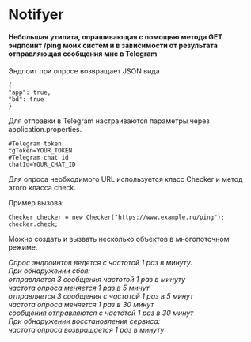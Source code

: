 # Notifyer
#### Небольшая утилита, опрашивающая с помощью метода GET эндпоинт /ping моих систем и в зависимости от результата отправляющая сообщения мне в Telegram
Эндпоит при опросе возвращает JSON вида

    {
    "app": true,
    "bd": true
    }

Для отправки в Telegram настраиваются параметры через application.properties.

    #Telegram token  
    tgToken=YOUR_TOKEN  
    #Telegram chat id  
    chatId=YOUR_CHAT_ID  

Для опроса необходимого URL используется класс Checker и метод этого класса check.

Пример вызова:  

    Checker checker = new Checker("https://www.example.ru/ping");
    checker.check;

Можно создать и вызвать несколько объектов в многопоточном режиме.  

_Опрос эндпоинтов ведется с частотой 1 раз в минуту._  
_При обнаружении сбоя:_  
_отправляется 3 сообщения частотой 1 раз в минуту_  
_частота опроса меняется 1 раз в 5 минут_  
_отправляется 3 сообщения с частотой 1 раз в 5 минут_  
_частота опроса меняется 1 раз в 30 минут_  
_сообщения отправляются с частотой 1 раз в 30 минут_  
_При обнаружении восстановления сервиса:_  
_частота опроса возвращается 1 раз в минуту_ 